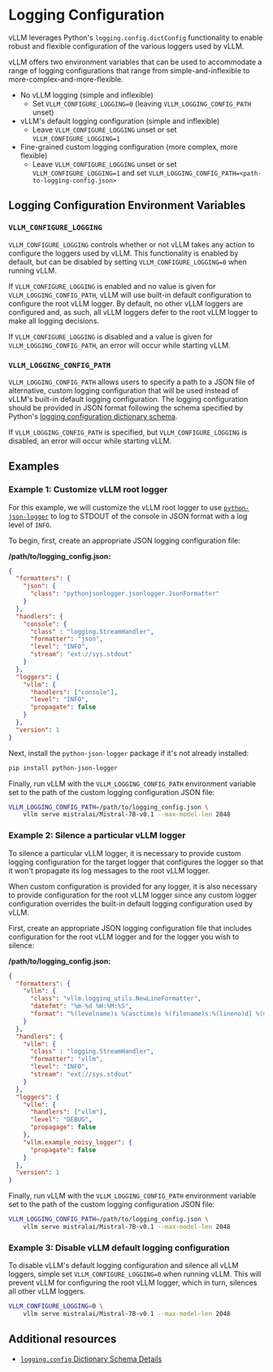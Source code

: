 # Logging Configuration

vLLM leverages Python's `logging.config.dictConfig` functionality to enable
robust and flexible configuration of the various loggers used by vLLM.

vLLM offers two environment variables that can be used to accommodate a range
of logging configurations that range from simple-and-inflexible to
more-complex-and-more-flexible.

- No vLLM logging (simple and inflexible)
  - Set `VLLM_CONFIGURE_LOGGING=0` (leaving `VLLM_LOGGING_CONFIG_PATH` unset)
- vLLM's default logging configuration (simple and inflexible)
  - Leave `VLLM_CONFIGURE_LOGGING` unset or set `VLLM_CONFIGURE_LOGGING=1`
- Fine-grained custom logging configuration (more complex, more flexible)
  - Leave `VLLM_CONFIGURE_LOGGING` unset or set `VLLM_CONFIGURE_LOGGING=1` and
    set `VLLM_LOGGING_CONFIG_PATH=<path-to-logging-config.json>`

## Logging Configuration Environment Variables

### `VLLM_CONFIGURE_LOGGING`

`VLLM_CONFIGURE_LOGGING` controls whether or not vLLM takes any action to
configure the loggers used by vLLM. This functionality is enabled by default,
but can be disabled by setting `VLLM_CONFIGURE_LOGGING=0` when running vLLM.

If `VLLM_CONFIGURE_LOGGING` is enabled and no value is given for
`VLLM_LOGGING_CONFIG_PATH`, vLLM will use built-in default configuration to
configure the root vLLM logger. By default, no other vLLM loggers are
configured and, as such, all vLLM loggers defer to the root vLLM logger to make
all logging decisions.

If `VLLM_CONFIGURE_LOGGING` is disabled and a value is given for
`VLLM_LOGGING_CONFIG_PATH`, an error will occur while starting vLLM.

### `VLLM_LOGGING_CONFIG_PATH`

`VLLM_LOGGING_CONFIG_PATH` allows users to specify a path to a JSON file of
alternative, custom logging configuration that will be used instead of vLLM's
built-in default logging configuration. The logging configuration should be
provided in JSON format following the schema specified by Python's [logging
configuration dictionary
schema](https://docs.python.org/3/library/logging.config.html#dictionary-schema-details).

If `VLLM_LOGGING_CONFIG_PATH` is specified, but `VLLM_CONFIGURE_LOGGING` is
disabled, an error will occur while starting vLLM.

## Examples

### Example 1: Customize vLLM root logger

For this example, we will customize the vLLM root logger to use
[`python-json-logger`](https://github.com/madzak/python-json-logger) to log to
STDOUT of the console in JSON format with a log level of `INFO`.

To begin, first, create an appropriate JSON logging configuration file:

**/path/to/logging_config.json:**

```json
{
  "formatters": {
    "json": {
      "class": "pythonjsonlogger.jsonlogger.JsonFormatter"
    }
  },
  "handlers": {
    "console": {
      "class" : "logging.StreamHandler",
      "formatter": "json",
      "level": "INFO",
      "stream": "ext://sys.stdout"
    }
  },
  "loggers": {
    "vllm": {
      "handlers": ["console"],
      "level": "INFO",
      "propagate": false
    }
  },
  "version": 1
}
```

Next, install the `python-json-logger` package if it's not already installed:

```bash
pip install python-json-logger
```

Finally, run vLLM with the `VLLM_LOGGING_CONFIG_PATH` environment variable set
to the path of the custom logging configuration JSON file:

```bash
VLLM_LOGGING_CONFIG_PATH=/path/to/logging_config.json \
    vllm serve mistralai/Mistral-7B-v0.1 --max-model-len 2048
```

### Example 2: Silence a particular vLLM logger

To silence a particular vLLM logger, it is necessary to provide custom logging
configuration for the target logger that configures the logger so that it won't
propagate its log messages to the root vLLM logger.

When custom configuration is provided for any logger, it is also necessary to
provide configuration for the root vLLM logger since any custom logger
configuration overrides the built-in default logging configuration used by vLLM.

First, create an appropriate JSON logging configuration file that includes
configuration for the root vLLM logger and for the logger you wish to silence:

**/path/to/logging_config.json:**

```json
{
  "formatters": {
    "vllm": {
      "class": "vllm.logging_utils.NewLineFormatter",
      "datefmt": "%m-%d %H:%M:%S",
      "format": "%(levelname)s %(asctime)s %(filename)s:%(lineno)d] %(message)s"
    }
  },
  "handlers": {
    "vllm": {
      "class" : "logging.StreamHandler",
      "formatter": "vllm",
      "level": "INFO",
      "stream": "ext://sys.stdout"
    }
  },
  "loggers": {
    "vllm": {
      "handlers": ["vllm"],
      "level": "DEBUG",
      "propagage": false
    },
    "vllm.example_noisy_logger": {
      "propagate": false
    }
  },
  "version": 1
}
```

Finally, run vLLM with the `VLLM_LOGGING_CONFIG_PATH` environment variable set
to the path of the custom logging configuration JSON file:

```bash
VLLM_LOGGING_CONFIG_PATH=/path/to/logging_config.json \
    vllm serve mistralai/Mistral-7B-v0.1 --max-model-len 2048
```

### Example 3: Disable vLLM default logging configuration

To disable vLLM's default logging configuration and silence all vLLM loggers,
simple set `VLLM_CONFIGURE_LOGGING=0` when running vLLM. This will prevent vLLM
for configuring the root vLLM logger, which in turn, silences all other vLLM
loggers.

```bash
VLLM_CONFIGURE_LOGGING=0 \
    vllm serve mistralai/Mistral-7B-v0.1 --max-model-len 2048
```

## Additional resources

- [`logging.config` Dictionary Schema Details](https://docs.python.org/3/library/logging.config.html#dictionary-schema-details)

